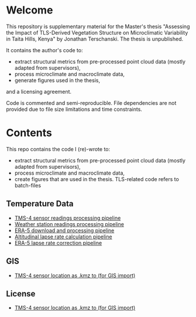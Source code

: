 # Welcome
This repository is supplementary material for the Master's thesis "Assessing the Impact of TLS-Derived Vegetation Structure on Microclimatic Variability in Taita Hills, Kenya" by Jonathan Terschanski. The thesis is unpublished. 

It contains the author's code to:
* extract structural metrics from pre-processed point cloud data (mostly adapted from supervisors),
* process microclimate and macroclimate data,
* generate figures used in the thesis,

and a licensing agreement.

Code is commented and semi-reproducible. File dependencies are not provided due to file size limitations and time constraints.

# Contents
This repo contains the code I (re)-wrote to:
* extract structural metrics from pre-processed point cloud data (mostly adapted from supervisors),
* process microclimate and macroclimate data,
* create figures that are used in the thesis.
TLS-related code refers to batch-files
## Temperature Data
- [TMS-4 sensor readings processing pipeline](microclimate/microclimate_summary.R)
- [Weather station readings processing pipeline](macroclimate/Weather_station_data_retrieval.R)
- [ERA-5 download and processing pipeline](macroclimate/ERA5_grib_processing.R)
- [Altitudinal lapse rate calculation pipeline](macroclimate/Lapse_rate_calculation.R)
- [ERA-5 lapse rate correction pipeline](macroclimate/ERA5_lapse_rate_correction.R)
## GIS
- [TMS-4 sensor location as .kmz to (for GIS import)](locations_kmz/)

## License
- [TMS-4 sensor location as .kmz to (for GIS import)](locations_kmz/)
